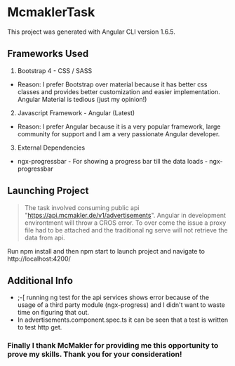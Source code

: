 # McmaklerTask

This project was generated with Angular CLI version 1.6.5.

## Frameworks Used

1. Bootstrap 4 - CSS / SASS
  * Reason: I prefer Bootstrap over material because it has better css classes and provides better customization and easier implementation. Angular Material is tedious (just my opinion!)

2. Javascript Framework - Angular (Latest)
  * Reason: I prefer Angular because it is a very popular framework, large community for support and I am a very passionate Angular developer.

3. External Dependencies
  * ngx-progressbar - For showing a progress bar till the data loads - ngx-progressbar

## Launching Project

>The task involved consuming public api "https://api.mcmakler.de/v1/advertisements". Angular in development environtment will throw a CROS error. To over come the issue a proxy file had to be attached and the traditional ng serve will not retrieve the data from api.

Run npm install and then npm start to launch project and navigate to http://localhost:4200/

## Additional Info

  + ;-[ running ng test for the api services shows error because of the usage of a third party module (ngx-progress) and I didn't want to waste time on figuring that out.
  + In advertisements.component.spec.ts it can be seen that a test is written to test http get.


### Finally I thank McMakler for providing me this opportunity to prove my skills. Thank you for your consideration!
